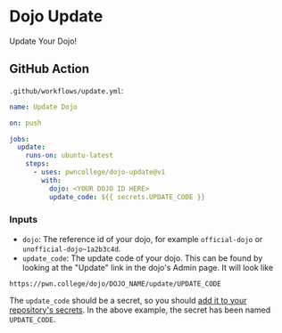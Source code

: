 # Dojo Update

Update Your Dojo!

## GitHub Action

`.github/workflows/update.yml`:
```yml
name: Update Dojo

on: push

jobs:
  update:
    runs-on: ubuntu-latest
    steps:
      - uses: pwncollege/dojo-update@v1
        with:
          dojo: <YOUR DOJO ID HERE>
          update_code: ${{ secrets.UPDATE_CODE }}
```

### Inputs
- `dojo`: The reference id of your dojo, for example `official-dojo` or `unofficial-dojo~1a2b3c4d`.
- `update_code`: The update code of your dojo. This can be found by looking at the "Update" link
in the dojo's Admin page. It will look like

```
https://pwn.college/dojo/DOJO_NAME/update/UPDATE_CODE
```

The `update_code` should be a secret, so you should [add it to your repository's secrets](https://docs.github.com/en/actions/security-guides/encrypted-secrets?tool=webui#creating-encrypted-secrets-for-a-repository).
In the above example, the secret has been named `UPDATE_CODE`.
